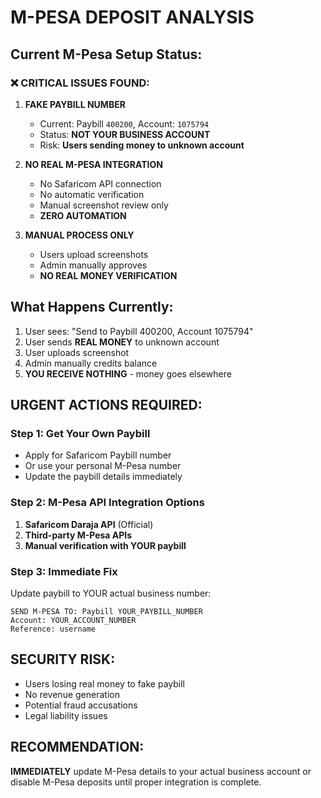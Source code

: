 # M-PESA DEPOSIT ANALYSIS

## Current M-Pesa Setup Status:

### ❌ CRITICAL ISSUES FOUND:

1. **FAKE PAYBILL NUMBER**
   - Current: Paybill `400200`, Account: `1075794`
   - Status: **NOT YOUR BUSINESS ACCOUNT**
   - Risk: **Users sending money to unknown account**

2. **NO REAL M-PESA INTEGRATION**
   - No Safaricom API connection
   - No automatic verification
   - Manual screenshot review only
   - **ZERO AUTOMATION**

3. **MANUAL PROCESS ONLY**
   - Users upload screenshots
   - Admin manually approves
   - **NO REAL MONEY VERIFICATION**

## What Happens Currently:

1. User sees: "Send to Paybill 400200, Account 1075794"
2. User sends **REAL MONEY** to unknown account
3. User uploads screenshot
4. Admin manually credits balance
5. **YOU RECEIVE NOTHING** - money goes elsewhere

## URGENT ACTIONS REQUIRED:

### Step 1: Get Your Own Paybill
- Apply for Safaricom Paybill number
- Or use your personal M-Pesa number
- Update the paybill details immediately

### Step 2: M-Pesa API Integration Options
1. **Safaricom Daraja API** (Official)
2. **Third-party M-Pesa APIs**
3. **Manual verification with YOUR paybill**

### Step 3: Immediate Fix
Update paybill to YOUR actual business number:

```
SEND M-PESA TO: Paybill YOUR_PAYBILL_NUMBER
Account: YOUR_ACCOUNT_NUMBER
Reference: username
```

## SECURITY RISK:
- Users losing real money to fake paybill
- No revenue generation
- Potential fraud accusations
- Legal liability issues

## RECOMMENDATION:
**IMMEDIATELY** update M-Pesa details to your actual business account or disable M-Pesa deposits until proper integration is complete.